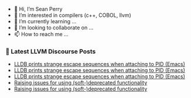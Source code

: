 - 👋 Hi, I’m Sean Perry
- 👀 I’m interested in compilers (c++, COBOL, llvm)
- 🌱 I’m currently learning ...
- 💞️ I’m looking to collaborate on ...
- 📫 How to reach me ...

<!---
s66perry/s66perry is a ✨ special ✨ repository because its `README.md` (this file) appears on your GitHub profile.
You can click the Preview link to take a look at your changes.
--->
### 📕 Latest LLVM Discourse Posts

<!-- DISCOURSE-LLVM:START -->
- [LLDB prints strange escape sequences when attaching to PID &lpar;Emacs&rpar;](https://discourse.llvm.org/t/lldb-prints-strange-escape-sequences-when-attaching-to-pid-emacs/74285#post_3)
- [LLDB prints strange escape sequences when attaching to PID &lpar;Emacs&rpar;](https://discourse.llvm.org/t/lldb-prints-strange-escape-sequences-when-attaching-to-pid-emacs/74285#post_2)
- [LLDB prints strange escape sequences when attaching to PID &lpar;Emacs&rpar;](https://discourse.llvm.org/t/lldb-prints-strange-escape-sequences-when-attaching-to-pid-emacs/74285#post_1)
- [Raising issues for using &lpar;soft-&rpar;deprecated functionality](https://discourse.llvm.org/t/raising-issues-for-using-soft-deprecated-functionality/74283#post_4)
- [Raising issues for using &lpar;soft-&rpar;deprecated functionality](https://discourse.llvm.org/t/raising-issues-for-using-soft-deprecated-functionality/74283#post_3)
<!-- DISCOURSE-LLVM:END -->
